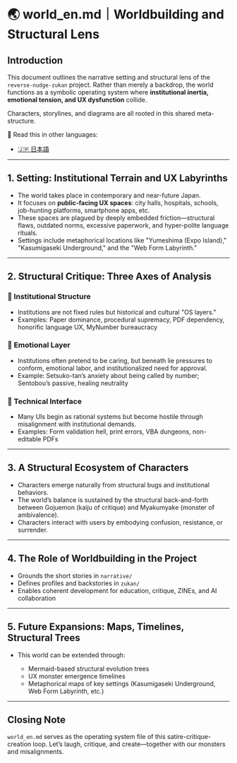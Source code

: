 # 🌏 world\_en.md｜Worldbuilding and Structural Lens

## Introduction

This document outlines the narrative setting and structural lens of the `reverse-nudge-zukan` project. Rather than merely a backdrop, the world functions as a symbolic operating system where **institutional inertia, emotional tension, and UX dysfunction** collide.

Characters, storylines, and diagrams are all rooted in this shared meta-structure.

📘 Read this in other languages:

- [🇯🇵 日本語](./world_ja.md)

---

## 1. Setting: Institutional Terrain and UX Labyrinths

* The world takes place in contemporary and near-future Japan.
* It focuses on **public-facing UX spaces**: city halls, hospitals, schools, job-hunting platforms, smartphone apps, etc.
* These spaces are plagued by deeply embedded friction—structural flaws, outdated norms, excessive paperwork, and hyper-polite language rituals.
* Settings include metaphorical locations like "Yumeshima (Expo Island)," "Kasumigaseki Underground," and the "Web Form Labyrinth."

---

## 2. Structural Critique: Three Axes of Analysis

### 🔹 Institutional Structure

* Institutions are not fixed rules but historical and cultural "OS layers."
* Examples: Paper dominance, procedural supremacy, PDF dependency, honorific language UX, MyNumber bureaucracy

### 🔹 Emotional Layer

* Institutions often pretend to be caring, but beneath lie pressures to conform, emotional labor, and institutionalized need for approval.
* Example: Setsuko-tan’s anxiety about being called by number; Sentobou’s passive, healing neutrality

### 🔹 Technical Interface

* Many UIs begin as rational systems but become hostile through misalignment with institutional demands.
* Examples: Form validation hell, print errors, VBA dungeons, non-editable PDFs

---

## 3. A Structural Ecosystem of Characters

* Characters emerge naturally from structural bugs and institutional behaviors.
* The world’s balance is sustained by the structural back-and-forth between Gojuemon (kaiju of critique) and Myakumyake (monster of ambivalence).
* Characters interact with users by embodying confusion, resistance, or surrender.

---

## 4. The Role of Worldbuilding in the Project

* Grounds the short stories in `narrative/`
* Defines profiles and backstories in `zukan/`
* Enables coherent development for education, critique, ZINEs, and AI collaboration

---

## 5. Future Expansions: Maps, Timelines, Structural Trees

* This world can be extended through:

  * Mermaid-based structural evolution trees
  * UX monster emergence timelines
  * Metaphorical maps of key settings (Kasumigaseki Underground, Web Form Labyrinth, etc.)

---

## Closing Note

`world_en.md` serves as the operating system file of this satire-critique-creation loop.
Let’s laugh, critique, and create—together with our monsters and misalignments.
